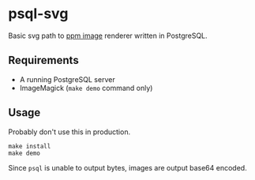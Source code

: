 # psql-svg

Basic svg path to [ppm image](https://en.wikipedia.org/wiki/Netpbm#File_formats) renderer written in PostgreSQL.


## Requirements

- A running PostgreSQL server
- ImageMagick (`make demo` command only)


## Usage

Probably don't use this in production.

```shell
make install
make demo
```

Since `psql` is unable to output bytes, images are output base64 encoded.
